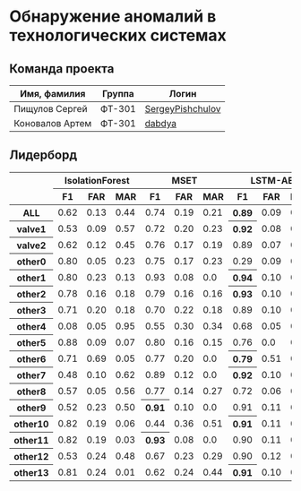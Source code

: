 # Обнаружение аномалий в технологических системах

## Команда проекта

Имя, фамилия  | Группа | Логин
--- | --- | --- |
Пищулов Сергей | ФТ-301 | <a href=https://github.com/SergeyPishchulov>SergeyPishchulov</a>
Коновалов Артем | ФТ-301 | <a href=https://github.com/dabdya>dabdya</a>

## Лидерборд

<table>
	<thead>
		<tr>
			<th rowspan="0"></th>
			<th colspan="3">IsolationForest</th>
			<th colspan="3">MSET</th>
			<th colspan="3">LSTM-AE</th>
			<th colspan="3">LSTM-AD</th>
			<th colspan="3">LSTM-VAE</th>
		</tr>
		<tr>
			<th>F1</th><th>FAR</th><th>MAR</th>
			<th>F1</th><th>FAR</th><th>MAR</th>
			<th>F1</th><th>FAR</th><th>MAR</th>
			<th>F1</th><th>FAR</th><th>MAR</th>
			<th>F1</th><th>FAR</th><th>MAR</th>
		</tr>
	</thead>
	<tbody>
		<tr>
			<th>ALL</th>
			<td>0.62</td><td>0.13</td><td>0.44</td>
			<td>0.74</td><td>0.19</td><td>0.21</td>
			<th>0.89</th><td>0.09</td><td>0.06</td>
			<td>0.88</td><td>0.07</td><td>0.12</td>
			<td>0.88</td><td>0.09</td><td>0.08</td>
		</tr>
		<tr>
			<th>valve1</th>
			<td>0.53</td><td>0.09</td><td>0.57</td>
			<td>0.72</td><td>0.20</td><td>0.23</td>
			<th>0.92</th><td>0.08</td><td>0.03</td>
			<td>0.91</td><td>0.05</td><td>0.09</td>
			<td>0.91</td><td>0.08</td><td>0.04</td>
		</tr>
		<tr>
			<th>valve2</th>
			<td>0.62</td><td>0.12</td><td>0.45</td>
			<td>0.76</td><td>0.17</td><td>0.19</td>
			<td>0.89</td><td>0.07</td><td>0.09</td>
			<th>0.92</th><td>0.05</td><td>0.07</td>
			<td>0.90</td><td>0.07</td><td>0.07</td>
		</tr>
		<tr>
			<th>other0</th>
			<td>0.80</td><td>0.05</td><td>0.23</td>
			<td>0.75</td><td>0.17</td><td>0.23</td>
			<td>0.29</td><td>0.09</td><td>0.79</td>
			<th>0.93</th><td>0.10</td><td>0.0</td>
			<td>0.93</td><td>0.10</td><td>0.0</td>
		</tr>
		<tr>
			<th>other1</th>
			<td>0.80</td><td>0.23</td><td>0.13</td>
			<td>0.93</td><td>0.08</td><td>0.0</td>
			<th>0.94</th><td>0.10</td><td>0.0</td>
			<td>0.90</td><td>0.12</td><td>0.0</td>
			<td>0.91</td><td>0.11</td><td>0.0</td>
		</tr>
		<tr>
			<th>other2</th>
			<td>0.78</td><td>0.16</td><td>0.18</td>
			<td>0.79</td><td>0.16</td><td>0.16</td>
			<th>0.93</th><td>0.10</td><td>0.0</td>
			<td>0.91</td><td>0.11</td><td>0.0</td>
			<td>0.91</td><td>0.11</td><td>0.0</td>
		</tr>
		<tr>
			<th>other3</th>
			<td>0.71</td><td>0.20</td><td>0.18</td>
			<td>0.70</td><td>0.22</td><td>0.18</td>
			<td>0.89</td><td>0.10</td><td>0.0</td>
			<td>0.88</td><td>0.12</td><td>0.0</td>
			<th>0.95</th><td>0.03</td><td>0.04</td>
		</tr>
		<tr>
			<th>other4</th>
			<td>0.08</td><td>0.05</td><td>0.95</td>
			<td>0.55</td><td>0.30</td><td>0.34</td>
			<td>0.68</td><td>0.05</td><td>0.42</td>
			<th>0.73</th><td>0.01</td><td>0.41</td>
			<td>0.13</td><td>0.05</td><td>0.92</td>
		</tr>
		<tr>
			<th>other5</th>
			<td>0.88</td><td>0.09</td><td>0.07</td>
			<td>0.80</td><td>0.16</td><td>0.15</td>
			<td>0.76</td><td>0.0</td><td>0.38</td>
			<td>0.91</td><td>0.04</td><td>0.11</td>
			<th>0.92</th><td>0.10</td><td>0.0</td>
		</tr>
		<tr>
			<th>other6</th>
			<td>0.71</td><td>0.69</td><td>0.05</td>
			<td>0.77</td><td>0.20</td><td>0.0</td>
			<th>0.79</th><td>0.51</td><td>0.0</td>
			<td>0.27</td><td>0.12</td><td>0.79</td>
			<td>0.31</td><td>0.06</td><td>0.79</td>
		</tr>
		<tr>
			<th>other7</th>
			<td>0.48</td><td>0.10</td><td>0.62</td>
			<td>0.89</td><td>0.12</td><td>0.0</td>
			<th>0.92</th><td>0.10</td><td>0.0</td>
			<td>0.86</td><td>0.08</td><td>0.12</td>
			<td>0.90</td><td>0.11</td><td>0.0</td>
		</tr>
		<tr>
			<th>other8</th>
			<td>0.57</td><td>0.05</td><td>0.56</td>
			<td>0.77</td><td>0.14</td><td>0.27</td>
			<td>0.72</td><td>0.06</td><td>0.37</td>
			<th>0.98</th><td>0.04</td><td>0.0</td>
			<th>0.94</th><td>0.10</td><td>0.0</td>
		</tr>
		<tr>
			<th>other9</th>
			<td>0.52</td><td>0.23</td><td>0.50</td>
			<th>0.91</th><td>0.10</td><td>0.0</td>
			<td>0.91</td><td>0.11</td><td>0.0</td>
			<td>0.70</td><td>0.07</td><td>0.38</td>
			<td>0.67</td><td>0.11</td><td>0.38</td>
		</tr>
		<tr>
			<th>other10</th>
			<td>0.82</td><td>0.19</td><td>0.06</td>
			<td>0.44</td><td>0.36</td><td>0.51</td>
			<th>0.91</th><td>0.11</td><td>0.0</td>
			<td>0.74</td><td>0.0</td><td>0.42</td>
			<td>0.73</td><td>0.04</td><td>0.37</td>
		</tr>
		<tr>
			<th>other11</th>
			<td>0.82</td><td>0.19</td><td>0.03</td>
			<th>0.93</th><td>0.08</td><td>0.0</td>
			<td>0.90</td><td>0.11</td><td>0.0</td>
			<td>0.91</td><td>0.11</td><td>0.0</td>
			<td>0.91</td><td>0.11</td><td>0.0</td>
		</tr>
		<tr>
			<th>other12</th>
			<td>0.53</td><td>0.24</td><td>0.48</td>
			<td>0.67</td><td>0.23</td><td>0.29</td>
			<td>0.90</td><td>0.12</td><td>0.0</td>
			<td>0.49</td><td>0.09</td><td>0.62</td>
			<th>0.91</th><td>0.11</td><td>0.0</td>
		</tr>
		<tr>
			<th>other13</th>
			<td>0.81</td><td>0.24</td><td>0.01</td>
			<td>0.62</td><td>0.24</td><td>0.44</td>
			<th>0.91</th><td>0.10</td><td>0.0</td>
			<td>0.79</td><td>0.52</td><td>0.0</td>
			<td>0.79</td><td>0.51</td><td>0.0</td>
		</tr>
	</tbody>
</table>
